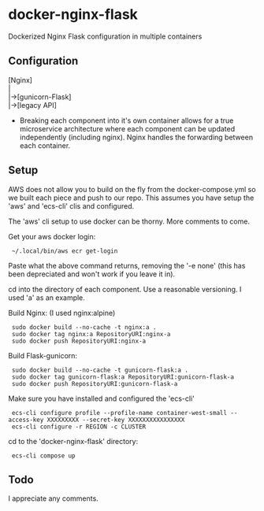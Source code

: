 # docker-nginx-flask
Dockerized Nginx Flask configuration in multiple containers

## Configuration

[Nginx]  
 |  
 |->[gunicorn-Flask]  
 |->[legacy API]  

* Breaking each component into it's own container allows for a true microservice architecture
where each component can be updated independently (including nginx).
Nginx handles the forwarding between each container.

## Setup

AWS does not allow you to build on the fly from the docker-compose.yml so we built each piece
and push to our repo. This assumes you have setup the 'aws' and 'ecs-cli' clis and configured.  

The 'aws' cli setup to use docker can be thorny. More comments to come.  
  
Get your aws docker login:  

     ~/.local/bin/aws ecr get-login

Paste what the above command returns, removing the '-e none' (this has been depreciated and won't work if you leave it in).  
  
cd into the directory of each component. Use a reasonable versioning. I used 'a' as an example.    
  
Build Nginx: (I used nginx:alpine)  

     sudo docker build --no-cache -t nginx:a .
     sudo docker tag nginx:a RepositoryURI:nginx-a
     sudo docker push RepositoryURI:nginx-a

Build Flask-gunicorn:  

     sudo docker build --no-cache -t gunicorn-flask:a .
     sudo docker tag gunicorn-flask:a RepositoryURI:gunicorn-flask-a
     sudo docker push RepositoryURI:gunicorn-flask-a
  
Make sure you have installed and configured the 'ecs-cli'

     ecs-cli configure profile --profile-name container-west-small --access-key XXXXXXXXX --secret-key XXXXXXXXXXXXXXXX
     ecs-cli configure -r REGION -c CLUSTER

cd to the 'docker-nginx-flask' directory:  

     ecs-cli compose up
  
## Todo

I appreciate any comments.  
